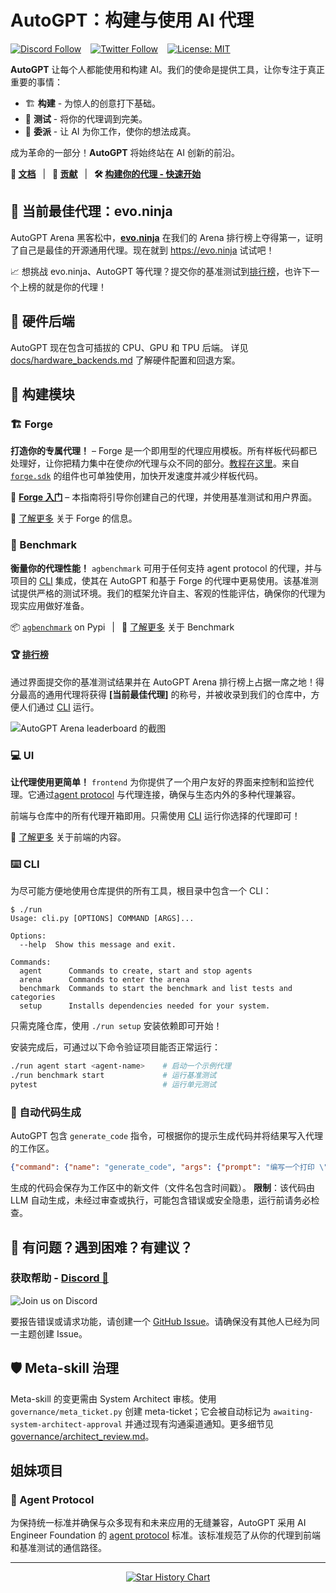# AutoGPT：构建与使用 AI 代理

[![Discord Follow](https://dcbadge.vercel.app/api/server/autogpt?style=flat)](https://discord.gg/autogpt) &ensp;
[![Twitter Follow](https://img.shields.io/twitter/follow/Auto_GPT?style=social)](https://twitter.com/Auto_GPT) &ensp;
[![License: MIT](https://img.shields.io/badge/License-MIT-yellow.svg)](https://opensource.org/licenses/MIT)

**AutoGPT** 让每个人都能使用和构建 AI。我们的使命是提供工具，让你专注于真正重要的事情：

- 🏗️ **构建** - 为惊人的创意打下基础。
- 🧪 **测试** - 将你的代理调到完美。
- 🤝 **委派** - 让 AI 为你工作，使你的想法成真。

成为革命的一部分！**AutoGPT** 将始终站在 AI 创新的前沿。

**📖 [文档](https://docs.agpt.co)**
&ensp;|&ensp;
**🚀 [贡献](CONTRIBUTING.md)**
&ensp;|&ensp;
**🛠️ [构建你的代理 - 快速开始](QUICKSTART.md)**

## 🥇 当前最佳代理：evo.ninja
[Current Best Agent]: #-current-best-agent-evoninja

AutoGPT Arena 黑客松中，[**evo.ninja**](https://github.com/polywrap/evo.ninja) 在我们的 Arena 排行榜上夺得第一，证明了自己是最佳的开源通用代理。现在就到 https://evo.ninja 试试吧！

📈 想挑战 evo.ninja、AutoGPT 等代理？提交你的基准测试到[排行榜](#-leaderboard)，也许下一个上榜的就是你的代理！

## 🔌 硬件后端

AutoGPT 现在包含可插拔的 CPU、GPU 和 TPU 后端。
详见 [docs/hardware_backends.md](docs/hardware_backends.md) 了解硬件配置和回退方案。


## 🧱 构建模块

### 🏗️ Forge

**打造你的专属代理！** – Forge 是一个即用型的代理应用模板。所有样板代码都已处理好，让你把精力集中在使*你的*代理与众不同的部分。[教程在这里](https://medium.com/@aiedge/autogpt-forge-e3de53cc58ec)。来自 [`forge.sdk`](/autogpts/forge/forge/sdk) 的组件也可单独使用，加快开发速度并减少样板代码。

🚀 [**Forge 入门**](https://github.com/Significant-Gravitas/AutoGPT/blob/master/autogpts/forge/tutorials/001_getting_started.md) – 本指南将引导你创建自己的代理，并使用基准测试和用户界面。

📘 [了解更多](https://github.com/Significant-Gravitas/AutoGPT/tree/master/autogpts/forge) 关于 Forge 的信息。

### 🎯 Benchmark

**衡量你的代理性能！** `agbenchmark` 可用于任何支持 agent protocol 的代理，并与项目的 [CLI] 集成，使其在 AutoGPT 和基于 Forge 的代理中更易使用。该基准测试提供严格的测试环境。我们的框架允许自主、客观的性能评估，确保你的代理为现实应用做好准备。

<!-- TODO: insert visual demonstrating the benchmark -->

📦 [`agbenchmark`](https://pypi.org/project/agbenchmark/) on Pypi
&ensp;|&ensp;
📘 [了解更多](https://github.com/Significant-Gravitas/AutoGPT/blob/master/benchmark) 关于 Benchmark

#### 🏆 [排行榜][leaderboard]
[leaderboard]: https://leaderboard.agpt.co

通过界面提交你的基准测试结果并在 AutoGPT Arena 排行榜上占据一席之地！得分最高的通用代理将获得 **[当前最佳代理]** 的称号，并被收录到我们的仓库中，方便人们通过 [CLI] 运行。

![AutoGPT Arena leaderboard 的截图](https://github.com/Significant-Gravitas/AutoGPT/assets/12185583/60813392-9ddb-4cca-bb44-b477dbae225d)

### 💻 UI

**让代理使用更简单！** `frontend` 为你提供了一个用户友好的界面来控制和监控代理。它通过[agent protocol](#-agent-protocol) 与代理连接，确保与生态内外的多种代理兼容。

<!-- TODO: instert screenshot of front end -->

前端与仓库中的所有代理开箱即用。只需使用 [CLI] 运行你选择的代理即可！

📘 [了解更多](https://github.com/Significant-Gravitas/AutoGPT/tree/master/frontend) 关于前端的内容。

### ⌨️ CLI

[CLI]: #-cli

为尽可能方便地使用仓库提供的所有工具，根目录中包含一个 CLI：

```shell
$ ./run
Usage: cli.py [OPTIONS] COMMAND [ARGS]...

Options:
  --help  Show this message and exit.

Commands:
  agent      Commands to create, start and stop agents
  arena      Commands to enter the arena
  benchmark  Commands to start the benchmark and list tests and categories
  setup      Installs dependencies needed for your system.
```

只需克隆仓库，使用 `./run setup` 安装依赖即可开始！

安装完成后，可通过以下命令验证项目能否正常运行：

```bash
./run agent start <agent-name>    # 启动一个示例代理
./run benchmark start             # 运行基准测试
pytest                            # 运行单元测试
```

### 🤖 自动代码生成

AutoGPT 包含 `generate_code` 指令，可根据你的提示生成代码并将结果写入代理的工作区。

```json
{"command": {"name": "generate_code", "args": {"prompt": "编写一个打印 \"Hello, world!\" 的 Python 程序"}}}
```

生成的代码会保存为工作区中的新文件（文件名包含时间戳）。
**限制**：该代码由 LLM 自动生成，未经过审查或执行，可能包含错误或安全隐患，运行前请务必检查。

## 🤔 有问题？遇到困难？有建议？

### 获取帮助 - [Discord 💬](https://discord.gg/autogpt)

![Join us on Discord](https://invidget.switchblade.xyz/autogpt)

要报告错误或请求功能，请创建一个 [GitHub Issue](https://github.com/Significant-Gravitas/AutoGPT/issues/new/choose)。请确保没有其他人已经为同一主题创建 Issue。

## 🛡️ Meta-skill 治理

Meta-skill 的变更需由 System Architect 审核。使用 `governance/meta_ticket.py` 创建 meta-ticket；它会被自动标记为 `awaiting-system-architect-approval` 并通过现有沟通渠道通知。更多细节见 [governance/architect_review.md](governance/architect_review.md)。

## 姐妹项目

### 🔄 Agent Protocol

为保持统一标准并确保与众多现有和未来应用的无缝兼容，AutoGPT 采用 AI Engineer Foundation 的 [agent protocol](https://agentprotocol.ai/) 标准。该标准规范了从你的代理到前端和基准测试的通信路径。

---

<p align="center">
<a href="https://star-history.com/#Significant-Gravitas/AutoGPT">
  <picture>
    <source media="(prefers-color-scheme: dark)" srcset="https://api.star-history.com/svg?repos=Significant-Gravitas/AutoGPT&type=Date&theme=dark" />
    <source media="(prefers-color-scheme: light)" srcset="https://api.star-history.com/svg?repos=Significant-Gravitas/AutoGPT&type=Date" />
    <img alt="Star History Chart" src="https://api.star-history.com/svg?repos=Significant-Gravitas/AutoGPT&type=Date" />
  </picture>
</a>
</p>
